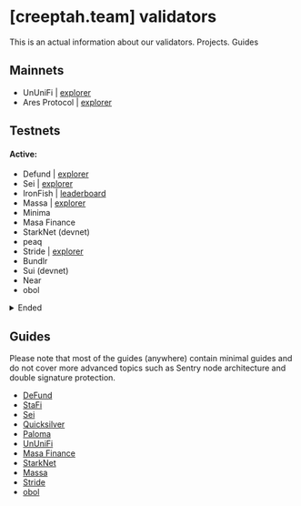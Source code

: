 # [creeptah.team] validators
This is an actual information about our validators. Projects. Guides
## Mainnets
- UnUniFi | [explorer](https://ununifi.io/explorer/validators/ununifivaloper1ydtts8a9r5jr0qmls9cy60p2j9ewvg6mk0rsrd)
- Ares Protocol | [explorer](https://aresscan.aresprotocol.io/odyssey/account/4VRX7U6AGqQjowBNreNcBo82nZAVcEcNntAoXDNZzqgQ2VtZ)

## Testnets

#### Active:

- Defund | [explorer](https://defund.explorers.guru/validator/defundvaloper1k2eyun8cn54q9ry4vyn4k69u0g2j8gsu0ef9kv)
- Sei | [explorer](https://sei.explorers.guru/validator/seivaloper1unhs60sxaq2432p32mq0xk6gmns0cnjeyxkwls)
- IronFish | [leaderboard](https://testnet.ironfish.network/users/43310)
- Massa | [explorer](https://massa.net/testnet/A12Lax9Re3KPvhST24dhNTf2beZavt2asbEWY3D8c7D6k29Y5a6N)
- Minima
- Masa Finance
- StarkNet (devnet)
- peaq
- Stride | [explorer](https://stride.explorers.guru/validator/stridevaloper1hm0hm24x3ejjtclz07ughwtltd9dslhk7wmj5z)
- Bundlr
- Sui (devnet)
- Near
- obol
</details>

<details>
<summary>Ended</summary>

- Akash Network
- Stratos
- Quai Network - Bronse Age
- Archway
- Ares Protocol
- Paloma
- Subspace - Gemini1
- Quicksilver - KillerQueen
- StaFi - public testnet №1-3

</details>

## Guides

Please note that most of the guides (anywhere) contain minimal guides and do not cover more advanced topics such as Sentry node architecture and double signature protection.
- [DeFund](https://github.com/glukosseth/testnet_guide/blob/main/cosmos/defund/install_node.md)
- [StaFi](https://github.com/glukosseth/testnet_guide/blob/main/cosmos/stafi/install_node.md)
- [Sei](https://github.com/glukosseth/testnet_guide/blob/main/cosmos/sei/install_node.md)
- [Quicksilver](https://github.com/glukosseth/testnet_guide/blob/main/cosmos/quicksilver/install_node.md)
- [Paloma](https://github.com/glukosseth/testnet_guide/blob/main/cosmos/paloma/install_node.md)
- [UnUniFi](https://github.com/glukosseth/testnet_guide/blob/main/cosmos/ununifi/install_node.md)
- [Masa Finance](https://github.com/glukosseth/testnet_guide/blob/main/masa_finance/install_node.md)
- [StarkNet](https://github.com/glukosseth/testnet_guide/blob/main/starknet/install_node.md)
- [Massa](https://github.com/glukosseth/testnet_guide/blob/main/massa/install_node.md)
- [Stride](https://github.com/glukosseth/testnet_guide/blob/main/cosmos/stride/install_node.md)
- [obol](https://github.com/glukosseth/testnet_guide/blob/main/obol/create_enr.md)
